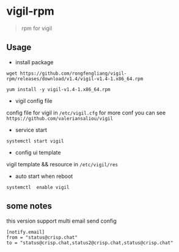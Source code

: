 # vigil-rpm

> rpm for vigil

## Usage

* install package

```code
wget https://github.com/rongfengliang/vigil-rpm/releases/download/v1.4/vigil-v1.4-1.x86_64.rpm

yum install -y vigil-v1.4-1.x86_64.rpm
```

* vigil config file

config file for vigil in  `/etc/vigil.cfg` for more conf you can see `https://github.com/valeriansaliou/vigil`


* service start

```code
systemctl start vigil
```

* config ui template

vigil template && resource  in `/etc/vigil/res`

* auto start when reboot

```code
systemctl  enable vigil
```

## some notes

this version support multi email send config

```code
[notify.email]
from = "status@crisp.chat"
to = "status@crisp.chat,status2@crisp.chat,status@crisp.chat"
```